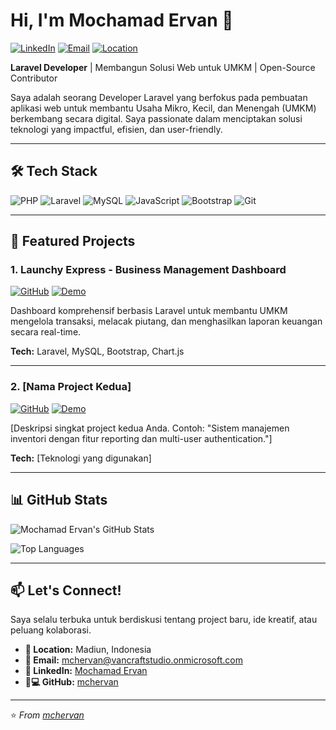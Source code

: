 # Hi, I'm Mochamad Ervan 👋

[![LinkedIn](https://img.shields.io/badge/-LinkedIn-0A66C2?style=for-the-badge&logo=linkedin&logoColor=white)](https://www.linkedin.com/in/mochamad-ervan)
[![Email](https://img.shields.io/badge/-Email-EA4335?style=for-the-badge&logo=gmail&logoColor=white)](mailto:mchervan@vancraftstudio.onmicrosoft.com)
[![Location](https://img.shields.io/badge/Location-Madiun,%20Indonesia-2E8B57?style=for-the-badge)](https://www.google.com/maps/place/Madiun)

**Laravel Developer** | Membangun Solusi Web untuk UMKM | Open-Source Contributor

Saya adalah seorang Developer Laravel yang berfokus pada pembuatan aplikasi web untuk membantu Usaha Mikro, Kecil, dan Menengah (UMKM) berkembang secara digital. Saya passionate dalam menciptakan solusi teknologi yang impactful, efisien, dan user-friendly.

---

## 🛠️ Tech Stack

![PHP](https://img.shields.io/badge/PHP-777BB4?style=for-the-badge&logo=php&logoColor=white)
![Laravel](https://img.shields.io/badge/Laravel-FF2D20?style=for-the-badge&logo=laravel&logoColor=white)
![MySQL](https://img.shields.io/badge/MySQL-005C84?style=for-the-badge&logo=mysql&logoColor=white)
![JavaScript](https://img.shields.io/badge/JavaScript-F7DF1E?style=for-the-badge&logo=javascript&logoColor=black)
![Bootstrap](https://img.shields.io/badge/Bootstrap-563D7C?style=for-the-badge&logo=bootstrap&logoColor=white)
![Git](https://img.shields.io/badge/Git-F05032?style=for-the-badge&logo=git&logoColor=white)

---

## 🚀 Featured Projects

### 1. Launchy Express - Business Management Dashboard
[![GitHub](https://img.shields.io/badge/Repository-100000?style=for-the-badge&logo=github&logoColor=white)](https://github.com/mchervan/launchy-express)
[![Demo](https://img.shields.io/badge/Live_Demo-00C851?style=for-the-badge)](https://launchy-express-demo.vercel.app)

Dashboard komprehensif berbasis Laravel untuk membantu UMKM mengelola transaksi, melacak piutang, dan menghasilkan laporan keuangan secara real-time.

**Tech:** Laravel, MySQL, Bootstrap, Chart.js

---

### 2. [Nama Project Kedua]
[![GitHub](https://img.shields.io/badge/Repository-100000?style=for-the-badge&logo=github&logoColor=white)](https://github.com/mchervan/project-2)
[![Demo](https://img.shields.io/badge/Live_Demo-00C851?style=for-the-badge)](https://project-2-demo.vercel.app)

[Deskripsi singkat project kedua Anda. Contoh: "Sistem manajemen inventori dengan fitur reporting dan multi-user authentication."]

**Tech:** [Teknologi yang digunakan]

---

## 📊 GitHub Stats

![Mochamad Ervan's GitHub Stats](https://github-readme-stats.vercel.app/api?username=mchervan&show_icons=true&theme=radical&hide_title=true)

![Top Languages](https://github-readme-stats.vercel.app/api/top-langs/?username=mchervan&layout=compact&theme=radical&hide_title=true)

---

## 📫 Let's Connect!

Saya selalu terbuka untuk berdiskusi tentang project baru, ide kreatif, atau peluang kolaborasi.

- **📍 Location:** Madiun, Indonesia
- **📧 Email:** [mchervan@vancraftstudio.onmicrosoft.com](mailto:mchervan@vancraftstudio.onmicrosoft.com)
- **💼 LinkedIn:** [Mochamad Ervan](https://www.linkedin.com/in/mochamad-ervan)
- **👨💻 GitHub:** [mchervan](https://github.com/mchervan)

---

⭐️ *From [mchervan](https://github.com/mchervan)*
